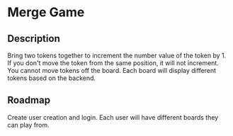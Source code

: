 # Merge Game

## Description

Bring two tokens together to increment the number value of the token by 1. If you don't move the token from the same position, it will not increment. You cannot move tokens off the board. Each board will display different tokens based on the backend. 

## Roadmap

Create user creation and login. Each user will have different boards they can play from. 